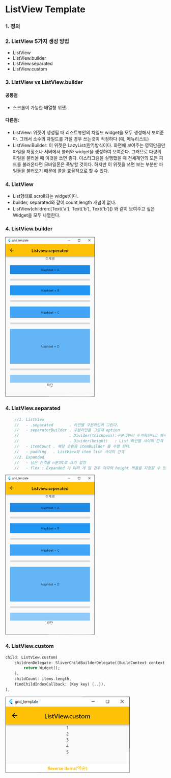 # ListView Template

### 1. 정의

### 2. ListView 5가지 생성 방법
   - ListView
   - ListView.builder
   - ListView.separated
   - ListView.custom

### 3. ListView vs ListView.builder
#### 공통점
 - 스크롤이 가능한 배열형 위젯.

#### 다른점:
 - ListView: 위젯이 생성될 때 리스트뷰안의 차일드 widget을 모두 생성해서 보여준다. 
             그래서 소수의 차일드를 가질 경우 쓰는것이 적정하다
             (예, 메뉴리스트)
 - ListView.Builder: 이 위젯은 LazyList(란?)방식이다. 
    화면에 보여주는 영역만큼만 파일을 저장소나 서버에서 불러와 widget을 생성하여 보여준다.
    그러므로 다량의 파일을 불러올 때 이것을 쓰면 좋다. 
    이스타그램을 실행했을 때 전세계인의 모든 피드를 불러온다면 모바일폰은 폭발할 것이다. 
    하지만 이 위젯을 쓰면 보는 부분만 파일들을 불러오기 때문에 콜을 효율적으로 할 수 있다.

### 4. ListView
 - List형태로 scroll되는 widget이다.
 - builder, separated와 같이 count,length 개념이 없다.
 - ListView(children:[Text('a'), Text('b'), Text('b')]) 와 같이 보여주고 싶은 Widget을 모두 나열한다.

### 4. ListView.builder
 <img src="./README_images/listview_seperated_100.png" height="500">

### 4. ListView.separated
```dart
    //1. ListView
    //   - .separated       . 라인별 구분라인이 그린다.
    //   - separatorBuilder . 구분라인을 그릴때 option
    //                      . Divider(thickness):구분라인이 두꺼워진다고 해서 자동으로 구분간격도 늘어나지는 않는다.
    //                      . Divider(height)   : List 라인별 사이의 간격
    //   - itemCount . 해당 숫만큼 itemBuilder 를 수행 한다.
    //   - padding   . ListView와 item list 사이의 간격
    //2. Expanded
    //   - 남은 간격을 n분의1로 크기 설정
    //   - flex : Expanded 가 여러 개 일 경우 각각의 height 비율을 지정할 수 있다.
```
 <img src="./README_images/listview_seperated_100.png" height="500">

### 4. ListView.custom
```dart
child: ListView.custom(
    childrenDelegate: SliverChildBuilderDelegate((BuildContext context, int index) {
        return Widget();
    },
    childCount: items.length,
    findChildIndexCallback: (Key key) {..}),
),
```
 <img src="./README_images/listview_custom_100.png">
 